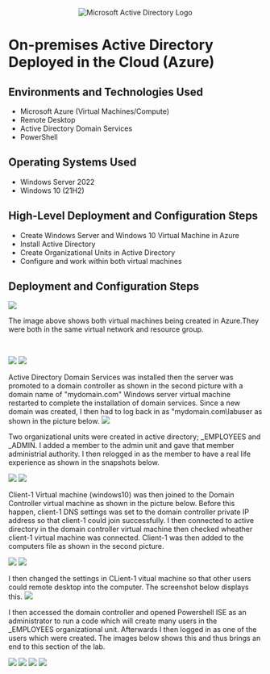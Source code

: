 <p align="center">
<img src="https://i.imgur.com/pU5A58S.png" alt="Microsoft Active Directory Logo"/>
</p>

<h1>On-premises Active Directory Deployed in the Cloud (Azure)</h1>

<h2>Environments and Technologies Used</h2>

- Microsoft Azure (Virtual Machines/Compute)
- Remote Desktop
- Active Directory Domain Services
- PowerShell

<h2>Operating Systems Used </h2>

- Windows Server 2022
- Windows 10 (21H2)

<h2>High-Level Deployment and Configuration Steps</h2>

- Create Windows Server and Windows 10 Virtual Machine in Azure
- Install Active Directory
- Create Organizational Units in Active Directory
- Configure and work within both virtual machines

<h2>Deployment and Configuration Steps</h2>

<p>
<img src=https://i.imgur.com/EWaMWLA.png/>
</p>
<p>
The image above shows both virtual machines being created in Azure.They were both in the same virtual network and resource group.
</p>
<br />

<p>
<img src=https://i.imgur.com/cHa8m9A.png/> <img src=https://i.imgur.com/9x7lWwz.png/>
</p>
<p>Active Directory Domain Services was installed then the server was promoted to a domain controller as shown in the second picture with a domain name of "mydomain.com" Windows server virtual machine restarted to complete the installation of domain services. Since a new domain was created, I then had to log back in as "mydomain.com\labuser as shown in the picture below.

<img src=https://i.imgur.com/7VGqpOr.png/>



<img scr=https://i.imgur.com/ogwZvgs.png/>
</p>
<p> 
  
  Two organizational units were created in active directory; _EMPLOYEES and _ADMIN. I added a member to the admin unit and gave that member administrial authority. I then relogged in as the member to have a real life experience as shown in the snapshots below.
  
 <img src=https://i.imgur.com/bNiWLDZ.png/> <img src=https://i.imgur.com/lCYm4vW.png/>

<p>
  
  Client-1 Virtual machine (windows10) was then joined to the Domain Controller virtual machine as shown in the picture below. Before this happen, client-1 DNS settings was set to the domain controller private IP address so that client-1 could join successfully. I then connected to active directory in the domain controller virtual machine then checked wheather client-1 virtual machine was connected. Client-1 was then added to the computers file as shown in the second picture. 

  <img src=https://i.imgur.com/brX7hKj.png/> <img src=https://i.imgur.com/tfLfKbK.png/>
>
</p>
<p>
I then changed the settings in CLient-1 vitual machine so that other users could remote desktop into the computer. The screenshot below displays this.
  
<img src=https://i.imgur.com/ozs0zuD.png/>
</p>


I then accessed the domain controller and opened Powershell ISE as an administrator to run a code which will create many users in the _EMPLOYEES organizational unit. Afterwards I then logged in as one of the users which were created. The images below shows this and thus brings an end to this section of the lab.

<img src=https://i.imgur.com/cUN0uhI.png/> <img src=https://i.imgur.com/jPpXbVn.png/> <img src=https://i.imgur.com/4HFh3Hd.png/> <img src=https://i.imgur.com/QaVNLRN.png/>


